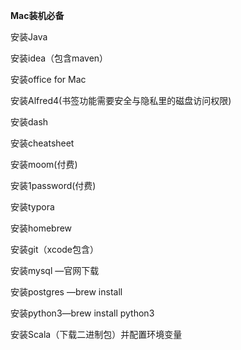 **Mac装机必备**

安装Java

安装idea（包含maven）

安装office for Mac

安装Alfred4(书签功能需要安全与隐私里的磁盘访问权限)

安装dash

安装cheatsheet

安装moom(付费)

安装1password(付费)

安装typora

安装homebrew

安装git（xcode包含）

安装mysql —官网下载

安装postgres —brew install

安装python3—brew install python3

安装Scala（下载二进制包）并配置环境变量